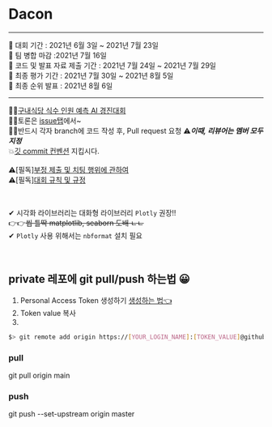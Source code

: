 # Dacon

<hr>
🔺 대회 기간 : 2021년 6월 3일 ~ 2021년 7월 23일 <br> 
🔺 팀 병합 마감 :2021년 7월 16일 <br>
🔺 코드 및 발표 자료 제출 기간 : 2021년 7월 24일 ~ 2021년 7월 29일 <br>
🔺 최종 평가 기간 : 2021년 7월 30일 ~ 2021년 8월 5일 <br>
🔺 최종 순위 발표 : 2021년 8월 6일
<hr>

🙋‍♂️[구내식당 식수 인원 예측 AI 경진대회](https://dacon.io/competitions/official/235743/overview/description) <br>
🙋‍♀️토론은 [issue탭](https://github.com/pym7857/Dacon/issues)에서~<br>
🧛‍♂️반드시 각자 branch에 코드 작성 후, Pull request 요청 ⚠***이때, 리뷰어는 멤버 모두 지정*** <br>
💥[깃 commit 컨벤션](https://doublesprogramming.tistory.com/256) 지킵시다. <br><br>
⚠[필독][부정 제출 및 치팅 행위에 관하여](https://dacon.io/more/notice/13) <br>
⚠[필독][대회 규칙 및 규정](https://dacon.io/more/notice/64) <br>

<br>

✔ 시각화 라이브러리는 대화형 라이브러리 `Plotly` 권장!! <br>
👉👉~~씹 틀딱 matplotlib, seaborn 도배 ㄴㄴ~~ <br>
✔ `Plotly` 사용 위해서는 `nbformat` 설치 필요

<br>

## private 레포에 git pull/push 하는법 😀
1. Personal Access Token 생성하기 [생성하는 법👈](https://calvinjmkim.tistory.com/19)
2. Token value 복사
3. 
```bash
$> git remote add origin https://[YOUR_LOGIN_NAME]:[TOKEN_VALUE]@github.com/pym7857/Dacon
```
### pull
git pull origin main 

### push
git push --set-upstream origin master
